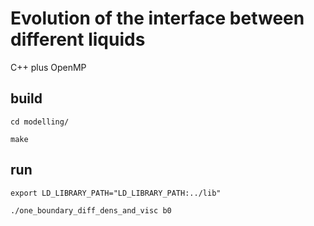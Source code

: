 # Evolution of the interface between different liquids  

  C++ plus OpenMP

## build

```cd modelling/```

```make```

## run

```export LD_LIBRARY_PATH="LD_LIBRARY_PATH:../lib"```

```./one_boundary_diff_dens_and_visc b0```
